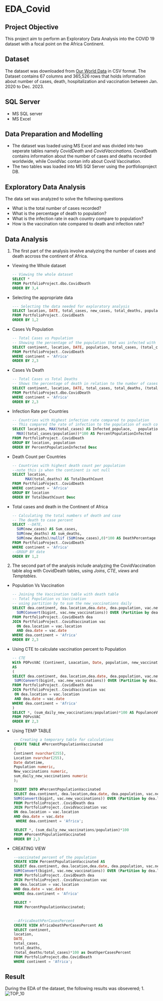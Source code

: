 # EDA_Covid
## Project Objective
This project aim to perform an Exploratory Data Analysis into the COVID 19 dataset with a focal point on the Africa Continent. 
## Dataset
The dataset was downloaded from [Our World Data](https://ourworldindata.org/coronavirus) in CSV format. The Dataset contains 67 columns and 365,526 rows that holds information about number of cases, death, hospitalization and vaccination between Jan. 2020 to Dec. 2023.

## SQL Server
- MS SQL server
- MS Excel
## Data Preparation and Modelling
- The dataset was loaded using MS Excel and was divided into two seperate tables namely *CovidDeath* and *CovidVaccinations*. CovidDeath contains information about the number of cases and deaths recorded worldwide, while CovidVac contan info about Covid Vaccination.
- The two tables was loaded into MS SQl Server using the portfolioproject DB.
## Exploratory Data Analysis
The data set was analyzed to solve the follwoing questions
- What is the total number of cases recorded?
- What is the percentage of death to population?
- What is the infection rate in each country compare to population?
- How is the vaccination rate compared to death and infection rate?

## Data Analysis
1. The first part of the analysis involve analyzing the number of cases and death accross the continent of Africa. 
- Viewing the Whole dataset
  ``` SQL
  -- Viewing the whole dataset
  SELECT *
  FROM PortfolioProject.dbo.CovidDeath
  ORDER BY 3,4
  ```
- Selecting the appropriate data
  ``` SQL
  --- Selecting the data needed for exploratory analysis
  SELECT location, DATE, total_cases, new_cases, total_deaths, population
  FROM PortfolioProject..CovidDeath
  ORDER BY 1,2
  ```
- Cases Vs Population
  ``` SQL
  -- Total Cases vs Population
  -- Showing the percentage of the population that was infected with Covid
  SELECT continent, location, DATE, population, total_cases, (total_cases/population)*100 AS caseperPopulationPercent
  FROM PortfolioProject..CovidDeath
  WHERE continent = 'Africa'
  ORDER BY 2,3
  ```
- Cases Vs Death
  ```SQL
  -- Total Cases vs Total Deaths
  -- Shows the percentage of death in relation to the number of cases
  SELECT continent, location, DATE, total_cases, total_deaths, (total_deaths/total_cases)*100 AS DeathperCasesPercent
  FROM PortfolioProject.dbo.CovidDeath
  WHERE continent = 'Africa'
  ORDER BY 2,3
  ```
- Infection Rate per Countries
  ```SQL
  -- Countries with Highest infection rate compared to population
  -- This compared the rate of infection to the population of each country
  SELECT location, MAX(total_cases) AS Infected_populace,	population,
    MAX((total_cases/population))*100 AS PercentPopulationInfected
  FROM PortfolioProject..CovidDeath
  GROUP BY location, population
  ORDER BY PercentPopulationInfected Desc
  ```
- Death Count per Countries
  ```SQL
  -- Countries with highest death count per population
  --note this is when the continent is not null
  SELECT location,
		MAX(total_deaths) AS TotalDeathCount		
  FROM PortfolioProject..CovidDeath
  WHERE continent = 'Africa'
  GROUP BY location
  ORDER BY TotalDeathCount Desc
  ```
- Total cases and death in the Continent of Africa
  ```SQL
  -- Calculating the total numbers of death and case
  -- The death to case percent
  SELECT --DATE,
	SUM(new_cases) AS Sum_cases,
	SUM(new_deaths) AS sum_deaths,
	SUM(new_deaths)/nullif (SUM(new_cases),0)*100 AS DeathPercentage
  FROM PortfolioProject..CovidDeath
  WHERE continent = 'Africa'
  --GROUP BY date
  ORDER BY 1,2
  ```
2. The second part of the analysis include analyzing the CovidVaccination table alog with CovidDeath tables, using *Joins*, *CTE*, *views* and *Temptables*.
- Population Vs Vaccination
  ```SQL
  -- Joining the Vaccination table with death table
  -- Total Population vs Vaccination
  -- using partition by to sum the new_vaccinations daily
  SELECT dea.continent, dea.location,dea.date, dea.population, vac.new_vaccinations,
	SUM(Convert(bigint, vac.new_vaccinations)) OVER (Partition by dea.location Order by dea.location, dea.date) AS sum_daily_new_vaccinations
  FROM PortfolioProject..CovidDeath dea
  JOIN PortfolioProject..CovidVaccination vac
	ON dea.location = vac.location
	AND dea.date = vac.date
  WHERE dea.continent = 'Africa'
  ORDER BY 2,3
  ```
- Using CTE to calculate vaccination percent to Population
   ```SQL
   -- CTE
   With POPvsVAC (Continent, Loacation, Date, population, new_vaccinations, sum_daily_new_vaccinations)
   AS
   (
   SELECT dea.continent, dea.location,dea.date, dea.population, vac.new_vaccinations,
  	SUM(Convert(bigint, vac.new_vaccinations)) OVER (Partition by dea.location Order by dea.location, dea.date) AS sum_daily_new_vaccinations
   FROM PortfolioProject..CovidDeath dea
   JOIN PortfolioProject..CovidVaccination vac
	ON dea.location = vac.location
	AND dea.date = vac.date
   WHERE dea.continent = 'Africa'
   )
   SELECT *, (sum_daily_new_vaccinations/population)*100 AS PopulanceVaccinatedPercent
   FROM POPvsVAC
   ORDER BY 2,3
   ```
- Using TEMP TABLE
```SQL
    -- Creating a temporary table for calculations
    CREATE TABLE #PercentPopulationVaccinated
    (
    Continent nvarchar(255),
    Location nvarchar(255),
    Date datetime,
    Population numeric,
    New_vaccinations numeric,
    sum_daily_new_vaccinations numeric
    );

    INSERT INTO #PercentPopulationVaccinated
    SELECT dea.continent, dea.location,dea.date, dea.population, vac.new_vaccinations,
    SUM(Convert(bigint, vac.new_vaccinations)) OVER (Partition by dea.location Order by dea.location, dea.date) AS sum_daily_new_vaccinations
    FROM PortfolioProject..CovidDeath dea
    JOIN PortfolioProject..CovidVaccination vac
	ON dea.location = vac.location
	AND dea.date = vac.date
     WHERE dea.continent = 'Africa';

    SELECT *, (sum_daily_new_vaccinations/population)*100
    FROM #PercentPopulationVaccinated
    ORDER BY 2,3
```

- CREATING VIEW
```SQL
    --vaccinated percent of the population
    CREATE VIEW PercentPopulationVaccinated AS
    SELECT dea.continent, dea.location,dea.date, dea.population, vac.new_vaccinations,
    SUM(Convert(bigint, vac.new_vaccinations)) OVER (Partition by dea.location Order by dea.location, dea.date) AS sum_daily_new_vaccinations
    FROM PortfolioProject..CovidDeath dea
    JOIN PortfolioProject..CovidVaccination vac
	ON dea.location = vac.location
	AND dea.date = vac.date
    WHERE dea.continent = 'Africa'
	
    SELECT *
    FROM PercentPopulationVaccinated;
    
   
    --AfricaDeathPerCasesPercent
    CREATE VIEW AfricaDeathPerCasesPercent AS
    SELECT continent,
	location,
	DATE,
	total_cases,
	total_deaths,
	(total_deaths/total_cases)*100 as DeathperCasesPercent
    FROM PortfolioProject.dbo.CovidDeath
    WHERE continent = 'Africa';
```

## Result
During the EDA of the dataset, the following results was obsevered;
1. 
![TOP_10](https://github.com/user-attachments/assets/afd3bb13-6b8c-47a8-83e7-70e4752a1e14)

